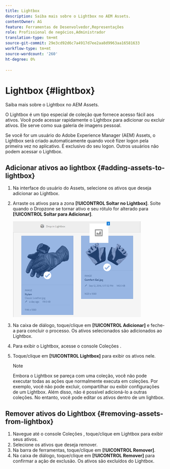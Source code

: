 ```yaml
---
title: Lightbox
description: Saiba mais sobre o Lightbox no AEM Assets.
contentOwner: AG
feature: Ferramentas de Desenvolvedor,Representações
role: Profissional de negócios,Administrador
translation-type: tm+mt
source-git-commit: 29e3cd92d6c7a4917d7ee2aa8d9963aa16581633
workflow-type: tm+mt
source-wordcount: '260'
ht-degree: 0%

---
```



# Lightbox {#lightbox}

Saiba mais sobre o Lightbox no AEM Assets.

O Lightbox é um tipo especial de coleção que fornece acesso fácil aos ativos. Você pode acessar rapidamente o Lightbox para adicionar ou excluir ativos. Ele serve como sua galeria de imagens pessoal.

Se você for um usuário do Adobe Experience Manager (AEM) Assets, o Lightbox será criado automaticamente quando você fizer logon pela primeira vez no aplicativo. É exclusivo do seu logon. Outros usuários não podem acessar o Lightbox.

## Adicionar ativos ao lightbox {#adding-assets-to-lightbox}

1. Na interface do usuário do Assets, selecione os ativos que deseja adicionar ao Lightbox.
1. Arraste os ativos para a zona **[!UICONTROL Soltar no Lightbox]**. Solte quando o Dropzone se tornar ativo e seu rótulo for alterado para **[!UICONTROL Soltar para Adicionar]**.

   ![add_to_lightbox](assets/add_to_lightbox.png)

1. Na caixa de diálogo, toque/clique em **[!UICONTROL Adicionar]** e feche-a para concluir o processo. Os ativos selecionados são adicionados ao Lightbox.
1. Para exibir o Lightbox, acesse o console Coleções .
1. Toque/clique em **[!UICONTROL Lightbox]** para exibir os ativos nele.

   >[!NOTE]
   >
   >Embora o Lightbox se pareça com uma coleção, você não pode executar todas as ações que normalmente executa em coleções. Por exemplo, você não pode excluir, compartilhar ou exibir configurações de um Lightbox. Além disso, não é possível adicioná-lo a outras coleções. No entanto, você pode editar os ativos dentro de um lightbox.

## Remover ativos do Lightbox {#removing-assets-from-lightbox}

1. Navegue até o console Coleções , toque/clique em Lightbox para exibir seus ativos.
1. Selecione os ativos que deseja remover.
1. Na barra de ferramentas, toque/clique em **[!UICONTROL Remover]**.
1. Na caixa de diálogo, toque/clique em **[!UICONTROL Remover]** para confirmar a ação de exclusão. Os ativos são excluídos do Lightbox.

